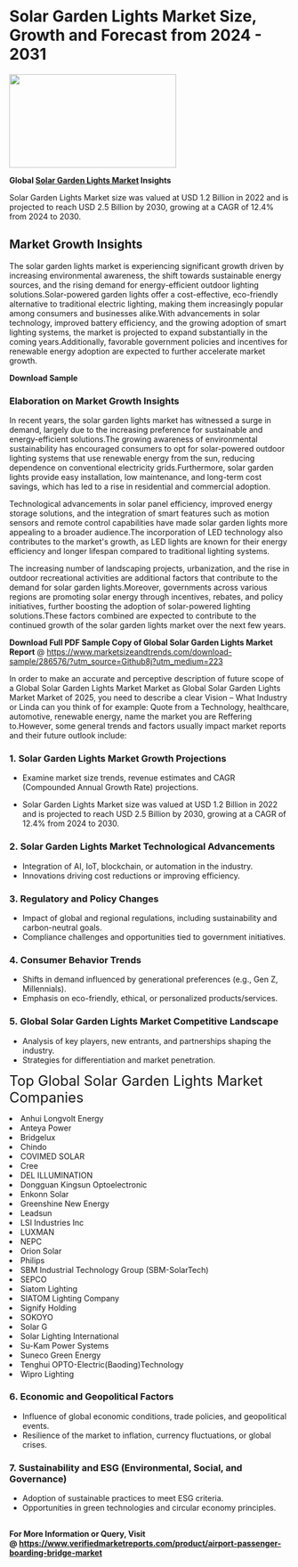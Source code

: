 <H1>Solar Garden Lights Market Size, Growth and Forecast from 2024 - 2031</H1><img class="aligncenter size-medium wp-image-584254" src="https://thirdeyenews.in/wp-content/uploads/2024/09/Global-Market-Research-300x168.jpeg" alt="" width="300" height="168" /><p><strong>Global&nbsp;<a href="https://www.marketsizeandtrends.com/download-sample/286576/?utm_source=Github8j?utm_medium=223">Solar Garden Lights Market</a> Insights</strong></p><p>Solar Garden Lights Market size was valued at USD 1.2 Billion in 2022 and is projected to reach USD 2.5 Billion by 2030, growing at a CAGR of 12.4% from 2024 to 2030.</p><p><h2>Market Growth Insights</h2> <p>The solar garden lights market is experiencing significant growth driven by increasing environmental awareness, the shift towards sustainable energy sources, and the rising demand for energy-efficient outdoor lighting solutions.Solar-powered garden lights offer a cost-effective, eco-friendly alternative to traditional electric lighting, making them increasingly popular among consumers and businesses alike.With advancements in solar technology, improved battery efficiency, and the growing adoption of smart lighting systems, the market is projected to expand substantially in the coming years.Additionally, favorable government policies and incentives for renewable energy adoption are expected to further accelerate market growth.</p> <p><strong>Download Sample</strong></p> <h3>Elaboration on Market Growth Insights</h3> <p>In recent years, the solar garden lights market has witnessed a surge in demand, largely due to the increasing preference for sustainable and energy-efficient solutions.The growing awareness of environmental sustainability has encouraged consumers to opt for solar-powered outdoor lighting systems that use renewable energy from the sun, reducing dependence on conventional electricity grids.Furthermore, solar garden lights provide easy installation, low maintenance, and long-term cost savings, which has led to a rise in residential and commercial adoption.</p> <p>Technological advancements in solar panel efficiency, improved energy storage solutions, and the integration of smart features such as motion sensors and remote control capabilities have made solar garden lights more appealing to a broader audience.The incorporation of LED technology also contributes to the market's growth, as LED lights are known for their energy efficiency and longer lifespan compared to traditional lighting systems.</p> <p>The increasing number of landscaping projects, urbanization, and the rise in outdoor recreational activities are additional factors that contribute to the demand for solar garden lights.Moreover, governments across various regions are promoting solar energy through incentives, rebates, and policy initiatives, further boosting the adoption of solar-powered lighting solutions.These factors combined are expected to contribute to the continued growth of the solar garden lights market over the next few years.</p> <p><span class=""><strong>Download Full PDF Sample Copy of Global Solar Garden Lights Market Report</strong> @ <a href="https://www.marketsizeandtrends.com/download-sample/286576/?utm_source=Github8j?utm_medium=223" target="_blank">https://www.marketsizeandtrends.com/download-sample/286576/?utm_source=Github8j?utm_medium=223</a></span></p><p>In order to make an accurate and perceptive description of future scope of a Global&nbsp;Solar Garden Lights Market Market as Global&nbsp;Solar Garden Lights Market Market of 2025, you need to describe a clear Vision &ndash; What Industry or Linda can you think of for example: Quote from a Technology, healthcare, automotive, renewable energy, name the market you are Reffering to.However, some general trends and factors usually impact market reports and their future outlook include:</p><h3>1.&nbsp;<strong>Solar Garden Lights Market Growth Projections</strong></h3><ul><li>Examine market size trends, revenue estimates and CAGR (Compounded Annual Growth Rate) projections.</li><li><p>Solar Garden Lights Market size was valued at USD 1.2 Billion in 2022 and is projected to reach USD 2.5 Billion by 2030, growing at a CAGR of 12.4% from 2024 to 2030.</p></li></ul><h3>2.&nbsp;<strong>Solar Garden Lights Market Technological Advancements</strong></h3><ul><li>Integration of AI, IoT, blockchain, or automation in the industry.</li><li>Innovations driving cost reductions or improving efficiency.</li></ul><h3>3.&nbsp;<strong>Regulatory and Policy Changes</strong></h3><ul><li>Impact of global and regional regulations, including sustainability and carbon-neutral goals.</li><li>Compliance challenges and opportunities tied to government initiatives.</li></ul><h3>4.&nbsp;<strong>Consumer Behavior Trends</strong></h3><ul><li>Shifts in demand influenced by generational preferences (e.g., Gen Z, Millennials).</li><li>Emphasis on eco-friendly, ethical, or personalized products/services.</li></ul><h3>5.&nbsp;<strong>Global Solar Garden Lights Market Competitive Landscape</strong></h3><ul><li>Analysis of key players, new entrants, and partnerships shaping the industry.</li><li>Strategies for differentiation and market penetration.</li></ul><p data-pm-slice="1 1 []"><span style="color: inherit; font-family: inherit; font-size: 25px;">Top Global Solar Garden Lights Market Companies</span></p><div class="" data-test-id=""><p><li>Anhui Longvolt Energy</li><li> Anteya Power</li><li> Bridgelux</li><li> Chindo</li><li> COVIMED SOLAR</li><li> Cree</li><li> DEL ILLUMINATION</li><li> Dongguan Kingsun Optoelectronic</li><li> Enkonn Solar</li><li> Greenshine New Energy</li><li> Leadsun</li><li> LSI Industries Inc</li><li> LUXMAN</li><li> NEPC</li><li> Orion Solar</li><li> Philips</li><li> SBM Industrial Technology Group (SBM-SolarTech)</li><li> SEPCO</li><li> Siatom Lighting</li><li> SIATOM Lighting Company</li><li> Signify Holding</li><li> SOKOYO</li><li> Solar G</li><li> Solar Lighting International</li><li> Su-Kam Power Systems</li><li> Suneco Green Energy</li><li> Tenghui OPTO-Electric(Baoding)Technology</li><li> Wipro Lighting</li></p></div><h3>6.&nbsp;<strong>Economic and Geopolitical Factors</strong></h3><ul><li>Influence of global economic conditions, trade policies, and geopolitical events.</li><li>Resilience of the market to inflation, currency fluctuations, or global crises.</li></ul><h3>7.&nbsp;<strong>Sustainability and ESG (Environmental, Social, and Governance)</strong></h3><ul><li>Adoption of sustainable practices to meet ESG criteria.</li><li>Opportunities in green technologies and circular economy principles.</li></ul><h2><strong style="font-size: 14px;">For More Information or Query, Visit @&nbsp;</strong><a style="background-color: #ffffff; font-size: 14px;" href="https://www.marketsizeandtrends.com/report/solar-garden-lights-market/" target="_blank">https://www.verifiedmarketreports.com/product/airport-passenger-boarding-bridge-market</a></h2>